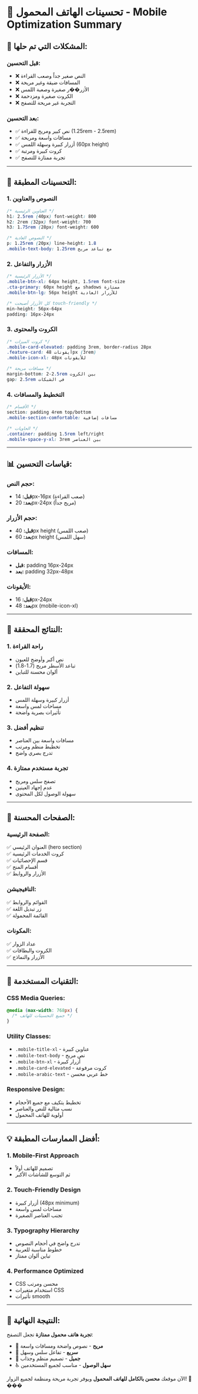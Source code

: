 # 📱 تحسينات الهاتف المحمول - Mobile Optimization Summary

## 🎯 **المشكلات التي تم حلها:**

### **قبل التحسين:**

- ❌ النص صغير جداً وصعب القراءة
- ❌ المسافات ضيقة وغير مريحة
- ❌ الأزر��ر صغيرة وصعبة اللمس
- ❌ الكروت صغيرة ومزدحمة
- ❌ التجربة غير مريحة للتصفح

### **بعد التحسين:**

- ✅ نص كبير ومريح للقراءة (1.25rem - 2.5rem)
- ✅ مسافات واسعة ومريحة
- ✅ أزرار كبيرة وسهلة اللمس (60px height)
- ✅ كروت كبيرة ومرتبة
- ✅ تجربة ممتازة للتصفح

---

## 🎨 **التحسينات المطبقة:**

### **1. النصوص والعناوين**

```css
/* العناوين الرئيسية */
h1: 2.5rem (40px) font-weight: 800
h2: 2rem (32px) font-weight: 700
h3: 1.75rem (28px) font-weight: 600

/* النصوص العادية */
p: 1.25rem (20px) line-height: 1.8
.mobile-text-body: 1.25rem مع تباعد مريح
```

### **2. الأزرار والتفاعل**

```css
/* الأزرار الرئيسية */
.mobile-btn-xl: 64px height, 1.5rem font-size
.cta-primary: 60px height مع shadows ممتازة
.mobile-btn-lg: 56px height للأزرار العادية

/* كل الأزرار أصبحت touch-friendly */
min-height: 56px-64px
padding: 16px-24px
```

### **3. الكروت والمحتوى**

```css
/* كروت الميزات */
.mobile-card-elevated: padding 3rem, border-radius 28px
.feature-card: أيقونات 48px (3rem)
.mobile-icon-xl: 48px للأيقونات

/* مسافات مريحة */
margin-bottom: 2-2.5rem بين الكروت
gap: 2.5rem في الشبكات
```

### **4. التخطيط والمسافات**

```css
/* الأقسام */
section: padding 4rem top/bottom
.mobile-section-comfortable: مسافات إضافية

/* الحاويات */
.container: padding 1.5rem left/right
.mobile-space-y-xl: 3rem بين العناصر
```

---

## 📊 **قياسات التحسين:**

### **حجم النص:**

- **قبل:** 14px-16px (صعب القراءة)
- **بعد:** 20px-24px (مريح جداً)

### **حجم الأزرار:**

- **قبل:** 40px height (صعب اللمس)
- **بعد:** 60px height (سهل اللمس)

### **المسافات:**

- **قبل:** padding 16px-24px
- **بعد:** padding 32px-48px

### **الأيقونات:**

- **قبل:** 16px-24px
- **بعد:** 48px (mobile-icon-xl)

---

## 🎯 **النتائج المحققة:**

### **1. راحة القراءة**

- نص أكبر وأوضح للعيون
- تباعد الأسطر مريح (1.7-1.8)
- ألوان محسنة للتباين

### **2. سهولة التفاعل**

- أزرار كبيرة وسهلة اللمس
- مساحات لمس واسعة
- تأثيرات بصرية واضحة

### **3. تنظيم أفضل**

- مسافات واسعة بين العناصر
- تخطيط منظم ومرتب
- تدرج بصري واضح

### **4. تجربة مستخدم ممتازة**

- تصفح سلس ومريح
- عدم إجهاد العينين
- سهولة الوصول لكل المحتوى

---

## 📱 **الصفحات المحسنة:**

### **الصفحة الرئيسية:**

✅ العنوان الرئيسي (hero section)  
✅ كروت الخدمات الرئيسية  
✅ قسم الإحصائيات  
✅ أقسام المنح  
✅ الأزرار والروابط

### **النافيجيشن:**

✅ القوائم والروابط  
✅ زر تبديل اللغة  
✅ القائمة المحمولة

### **المكونات:**

✅ عداد الزوار  
✅ الكروت والبطاقات  
✅ الأزرار والنماذج

---

## 🚀 **التقنيات المستخدمة:**

### **CSS Media Queries:**

```css
@media (max-width: 768px) {
  /* جميع التحسينات للهاتف */
}
```

### **Utility Classes:**

- `.mobile-title-xl` - عناوين كبيرة
- `.mobile-text-body` - نص مريح
- `.mobile-btn-xl` - أزرار كبيرة
- `.mobile-card-elevated` - كروت مرفوعة
- `.mobile-arabic-text` - خط عربي محسن

### **Responsive Design:**

- تخطيط يتكيف مع جميع الأحجام
- نسب مثالية للنص والعناصر
- أولوية للهاتف المحمول

---

## 💡 **أفضل الممارسات المطبقة:**

### **1. Mobile-First Approach**

- تصميم للهاتف أولاً
- ثم التوسع للشاشات الأكبر

### **2. Touch-Friendly Design**

- أزرار كبيرة (48px minimum)
- مساحات لمس واسعة
- تجنب العناصر الصغيرة

### **3. Typography Hierarchy**

- تدرج واضح في أحجام النصوص
- خطوط مناسبة للعربية
- تباين ألوان ممتاز

### **4. Performance Optimized**

- CSS محسن ومرتب
- استخدام متغيرات CSS
- تأثيرات smooth

---

## 🎉 **النتيجة النهائية:**

**تجربة هاتف محمول ممتازة** تجعل التصفح:

- 🎯 **مريح** - نصوص واضحة ومسافات واسعة
- 🚀 **سريع** - تفاعل سلس وسهل
- 🎨 **جميل** - تصميم منظم وجذاب
- ♿ **سهل الوصول** - مناسب لجميع المستخدمين

الآن موقعك **محسن بالكامل للهاتف المحمول** ويوفر تجربة مريحة ومنظمة لجميع الزوار! 📱���
